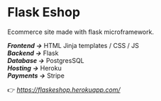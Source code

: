 # Flask Eshop #
Ecommerce site made with flask microframework.<br/>

***Frontend ->*** HTML Jinja templates / CSS / JS<br/>
***Backend ->*** Flask<br/>
***Database ->*** PostgresSQL<br/>
***Hosting ->*** Heroku<br/>
***Payments ->*** Stripe<br/>

👉 *https://flaskeshop.herokuapp.com/*
